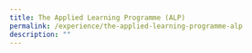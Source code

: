 ```yaml
---
title: The Applied Learning Programme (ALP)
permalink: /experience/the-applied-learning-programme-alp
description: ""
---
```

